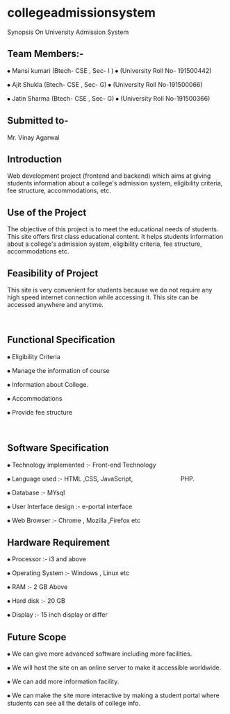 # collegeadmissionsystem
Synopsis
On
University Admission System

 ## Team Members:-

⦁	Mansi kumari (Btech- CSE , Sec- I )
⦁	(University Roll No- 191500442)

⦁	Ajit Shukla (Btech- CSE , Sec- G)
⦁	(University Roll No-191500066)

⦁	Jatin Sharma (Btech- CSE , Sec- G)
⦁	(University Roll No-191500366)


## Submitted to-
Mr. Vinay Agarwal
                    
## Introduction

Web development project (frontend and backend) which aims at giving students information about a college's admission system, eligibility criteria, fee structure, accommodations, etc.

## Use of the Project

The objective of this project is to meet the educational needs of students. This site offers first class educational content.  It helps students information about a college's admission system, eligibility criteria, fee structure, accommodations etc.



## Feasibility of Project 

This site is very convenient for students because we do not require any  high speed internet connection while accessing it. This site can be accessed anywhere and anytime. 



                       
## Functional Specification



⦁	Eligibility Criteria 


⦁	Manage the information of course


⦁	Information about College.


⦁	 Accommodations



⦁	Provide fee structure 

         
## Software Specification


⦁	Technology implemented :- Front-end Technology


⦁	Language used :- HTML ,CSS, JavaScript,
                           PHP.


⦁	Database :- MYsql


⦁	User Interface design :- e-portal interface


⦁	Web Browser :- Chrome , Mozilla ,Firefox etc




## Hardware Requirement


⦁	Processor :- i3 and above


⦁	Operating System :- Windows , Linux etc


⦁	RAM :- 2 GB Above


⦁	Hard disk :- 20 GB


⦁	Display :- 15 inch display or differ



## Future Scope



⦁	We can give more advanced software including more facilities.


⦁	We will host the site on an online server to make it accessible worldwide.


⦁	We can add more information facility.


⦁	We can make the site more interactive by making a student portal where students can see all the details of college info.
